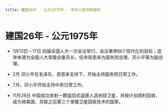 ```yaml
---
title: 建国26年 - 公元1975年 - 中华人民共和国史
---
```


# 建国26年 - 公元1975年

+ 1月13日－17日 四届全国人大一次会议举行。会议重申四个现代化的目标；选举朱德为全国人大常委会委员长，任命周恩来为国务院总理、邓小平等为副总理。

+ 2月 邓小平在毛泽东、周恩来支持下，开始主持国务院日常工作。

+ 7月，邓小平开始主持中央日常工作。

+ 11月26日 中国成功发射一颗返回式遥感人造地球卫星，并按计划顺利回收，成为继美国、苏联之后第三个掌握卫星回收技术的国家。